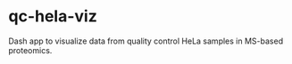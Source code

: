 # qc-hela-viz
 Dash app to visualize data from quality control HeLa samples in MS-based proteomics.

